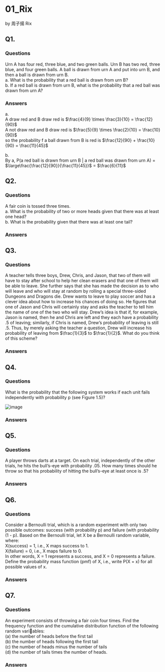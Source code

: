 # 01_Rix

by 周子揚 Rix

## Q1. 

### Questions 

Urn A has four red, three blue, and two green balls. Urn B has two red, three blue, and four green balls. A ball is drawn from urn A and put into urn B, and then a ball is drawn from urn B.  
a. What is the probability that a red ball is drawn from urn B?  
b. If a red ball is drawn from urn B, what is the probability that a red ball was drawn from urn A?

### Answers

a.  
A draw red and B draw red is $\frac{4}{9} \times \frac{3}{10} = \frac{12}{90}$  
A not draw red and B draw red is $\frac{5}{9} \times \frac{2}{10} = \frac{10}{90}$  
so the probability f a ball drawn from B is red is $\frac{12}{90} + \frac{10}{90} = \frac{11}{45}$  
  
b.  
By a, P(a red ball is drawn from urn B | a red ball was drawn from urn A) = $\large\frac{\frac{12}{90}}{\frac{11}{45}}$ = $\frac{6}{11}$

## Q2.

### Questions

A fair coin is tossed three times.  
a. What is the probability of two or more heads given that there was at least one head?  
b. What is the probability given that there was at least one tail?

### Answers



## Q3.

### Questions

A teacher tells three boys, Drew, Chris, and Jason, that two of them will have to stay after school to help her clean erasers and that one of them will be able to leave. She further says that she has made the decision as to who will leave and who will stay at random by rolling a special three-sided Dungeons and Dragons die. Drew wants to leave to play soccer and has a clever idea about how to increase his chances of doing so. He figures that one of Jason and Chris will certainly stay and asks the teacher to tell him the name of one of the two who will stay. Drew’s idea is that if, for example, Jason is named, then he and Chris are left and they each have a probability .5 of leaving; similarly, if Chris is named, Drew’s probability of leaving is still .5. Thus, by merely asking the teacher a question, Drew will increase his probability of leaving from $\frac{1}{3}$ to $\frac{1}{2}$. What do you think of this scheme?

### Answers



## Q4.


### Questions

What is the probability that the following system works if each unit fails independently with probability p (see Figure 1.5)?

![image](https://github.com/user-attachments/assets/d30504e6-06d6-4899-94eb-24011ba135c6)


### Answers



## Q5.

### Questions

A player throws darts at a target. On each trial, independently of the other trials, he hits the bull’s-eye with probability .05. How many times should he throw so that his probability of hitting the bull’s-eye at least once is .5?

### Answers



## Q6.

### Questions

Consider a Bernoulli trial, which is a random experiment with only two possible outcomes: success (with probability p) and failure (with probability (1 - p). Based on the Bernoulli trial, let X be a Bernoulli random variable, where:  
X(success) = 1, i.e., X maps success to 1.  
X(failure) = 0, i.e., X maps failure to 0.  
In other words, X = 1 represents a success, and X = 0 represents a failure.  
Define the probability mass function (pmf) of X, i.e., write P(X = x) for all possible values of x.  

### Answers



## Q7.

### Questions

An experiment consists of throwing a fair coin four times. Find the frequency function and the cumulative distribution function of the following random variables:  
(a) the number of heads before the first tail  
(b) the number of heads following the first tail  
(c) the number of heads minus the number of tails  
(d) the number of tails times the number of heads.

### Answers
